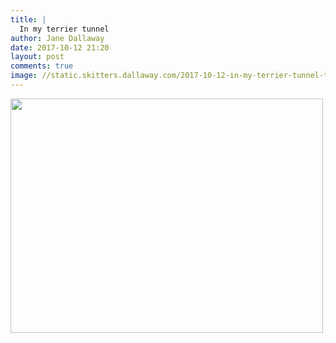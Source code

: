 ```yaml
---
title: |
  In my terrier tunnel
author: Jane Dallaway
date: 2017-10-12 21:20
layout: post
comments: true
image: //static.skitters.dallaway.com/2017-10-12-in-my-terrier-tunnel-thumb-1-IMG-3982.JPG
---
```


<div>
        <a href="//static.skitters.dallaway.com/2017-10-12-in-my-terrier-tunnel-fullsize-1-IMG-3982.JPG">
          <img src="//static.skitters.dallaway.com/2017-10-12-in-my-terrier-tunnel-thumb-1-IMG-3982.JPG" width="500" height="375"/>
        </a>
      </div>


  
      
